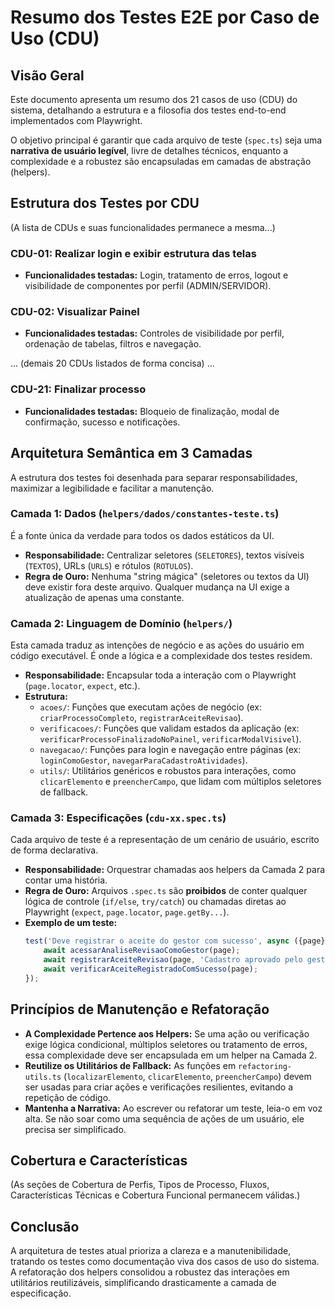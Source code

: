 # Resumo dos Testes E2E por Caso de Uso (CDU)

## Visão Geral

Este documento apresenta um resumo dos 21 casos de uso (CDU) do sistema, detalhando a estrutura e a filosofia dos testes end-to-end implementados com Playwright.

O objetivo principal é garantir que cada arquivo de teste (`spec.ts`) seja uma **narrativa de usuário legível**, livre de detalhes técnicos, enquanto a complexidade e a robustez são encapsuladas em camadas de abstração (helpers).

## Estrutura dos Testes por CDU

(A lista de CDUs e suas funcionalidades permanece a mesma...)

### CDU-01: Realizar login e exibir estrutura das telas
- **Funcionalidades testadas:** Login, tratamento de erros, logout e visibilidade de componentes por perfil (ADMIN/SERVIDOR).

### CDU-02: Visualizar Painel
- **Funcionalidades testadas:** Controles de visibilidade por perfil, ordenação de tabelas, filtros e navegação.

... (demais 20 CDUs listados de forma concisa) ...

### CDU-21: Finalizar processo
- **Funcionalidades testadas:** Bloqueio de finalização, modal de confirmação, sucesso e notificações.

## Arquitetura Semântica em 3 Camadas

A estrutura dos testes foi desenhada para separar responsabilidades, maximizar a legibilidade e facilitar a manutenção. 

### Camada 1: Dados (`helpers/dados/constantes-teste.ts`)

É a fonte única da verdade para todos os dados estáticos da UI.

- **Responsabilidade:** Centralizar seletores (`SELETORES`), textos visíveis (`TEXTOS`), URLs (`URLS`) e rótulos (`ROTULOS`).
- **Regra de Ouro:** Nenhuma "string mágica" (seletores ou textos da UI) deve existir fora deste arquivo. Qualquer mudança na UI exige a atualização de apenas uma constante.

### Camada 2: Linguagem de Domínio (`helpers/`)

Esta camada traduz as intenções de negócio e as ações do usuário em código executável. É onde a lógica e a complexidade dos testes residem.

- **Responsabilidade:** Encapsular toda a interação com o Playwright (`page.locator`, `expect`, etc.).
- **Estrutura:**
  - `acoes/`: Funções que executam ações de negócio (ex: `criarProcessoCompleto`, `registrarAceiteRevisao`).
  - `verificacoes/`: Funções que validam estados da aplicação (ex: `verificarProcessoFinalizadoNoPainel`, `verificarModalVisivel`).
  - `navegacao/`: Funções para login e navegação entre páginas (ex: `loginComoGestor`, `navegarParaCadastroAtividades`).
  - `utils/`: Utilitários genéricos e robustos para interações, como `clicarElemento` e `preencherCampo`, que lidam com múltiplos seletores de fallback.

### Camada 3: Especificações (`cdu-xx.spec.ts`)

Cada arquivo de teste é a representação de um cenário de usuário, escrito de forma declarativa.

- **Responsabilidade:** Orquestrar chamadas aos helpers da Camada 2 para contar uma história.
- **Regra de Ouro:** Arquivos `.spec.ts` são **proibidos** de conter qualquer lógica de controle (`if/else`, `try/catch`) ou chamadas diretas ao Playwright (`expect`, `page.locator`, `page.getBy...`).
- **Exemplo de um teste:**
  ```typescript
  test('Deve registrar o aceite do gestor com sucesso', async ({page}) => {
      await acessarAnaliseRevisaoComoGestor(page);
      await registrarAceiteRevisao(page, 'Cadastro aprovado pelo gestor.');
      await verificarAceiteRegistradoComSucesso(page);
  });
  ```

## Princípios de Manutenção e Refatoração

- **A Complexidade Pertence aos Helpers:** Se uma ação ou verificação exige lógica condicional, múltiplos seletores ou tratamento de erros, essa complexidade deve ser encapsulada em um helper na Camada 2.
- **Reutilize os Utilitários de Fallback:** As funções em `refactoring-utils.ts` (`localizarElemento`, `clicarElemento`, `preencherCampo`) devem ser usadas para criar ações e verificações resilientes, evitando a repetição de código.
- **Mantenha a Narrativa:** Ao escrever ou refatorar um teste, leia-o em voz alta. Se não soar como uma sequência de ações de um usuário, ele precisa ser simplificado.

## Cobertura e Características

(As seções de Cobertura de Perfis, Tipos de Processo, Fluxos, Características Técnicas e Cobertura Funcional permanecem válidas.)

## Conclusão

A arquitetura de testes atual prioriza a clareza e a manutenibilidade, tratando os testes como documentação viva dos casos de uso do sistema. A refatoração dos helpers consolidou a robustez das interações em utilitários reutilizáveis, simplificando drasticamente a camada de especificação.
